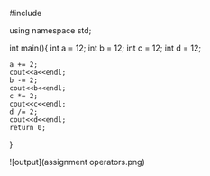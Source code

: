 #include<iostream>
 
 using namespace std;
 
 int main(){
    int a = 12;
    int b = 12;
    int c = 12;
    int d = 12;
    
    
    a += 2;
    cout<<a<<endl;
    b -= 2;
    cout<<b<<endl;
    c *= 2;
    cout<<c<<endl;
    d /= 2;
    cout<<d<<endl;
    return 0;
 }

![output](assignment operators.png)
